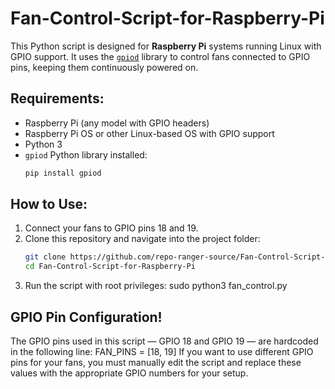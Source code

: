 # Fan-Control-Script-for-Raspberry-Pi

This Python script is designed for **Raspberry Pi** systems running Linux with GPIO support. It uses the [`gpiod`](https://github.com/brgl/libgpiod) library to control fans connected to GPIO pins, keeping them continuously powered on.

## Requirements:

- Raspberry Pi (any model with GPIO headers)
- Raspberry Pi OS or other Linux-based OS with GPIO support
- Python 3
- `gpiod` Python library installed:
  ```bash
  pip install gpiod

## How to Use:

1. Connect your fans to GPIO pins 18 and 19.
2. Clone this repository and navigate into the project folder:
   ```bash
   git clone https://github.com/repo-ranger-source/Fan-Control-Script-for-Raspberry-Pi.git
   cd Fan-Control-Script-for-Raspberry-Pi
3. Run the script with root privileges:
   sudo python3 fan_control.py



## GPIO Pin Configuration!
The GPIO pins used in this script — GPIO 18 and GPIO 19 — are hardcoded in the following line:
FAN_PINS = [18, 19]
If you want to use different GPIO pins for your fans, you must manually edit the script and replace these values with the appropriate GPIO numbers for your setup.
